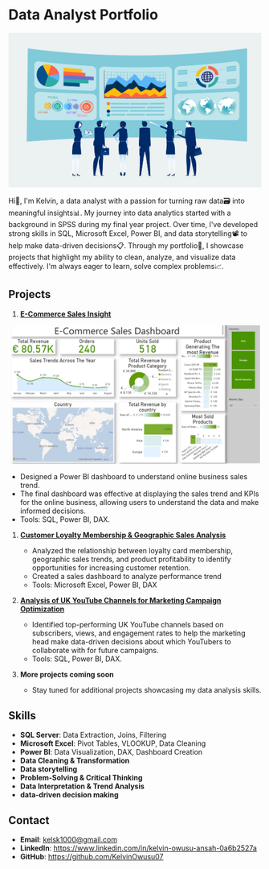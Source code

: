 # Data Analyst Portfolio

![image alt](https://github.com/KelvinOwusu07/Data-Analyst-Portfolio/blob/d9eb71bb3ebcf230b54a1a58a02b0356ab583f63/Data%20Analysis.png)

Hi👋, I'm Kelvin, a data analyst with a passion for turning raw data🗃 into meaningful insights📊. My journey into data analytics started with a background in SPSS during my final year project. Over time, I've developed strong skills in SQL, Microsoft Excel, Power BI, and data storytelling📽 to help make data-driven decisions📋. Through my portfolio📑, I showcase projects that highlight my ability to clean, analyze, and visualize data effectively. I'm always eager to learn, solve complex problems📈.

## Projects

1. **[E-Commerce Sales Insight](Online_shop_sales/README.md)**

![image alt](https://github.com/KelvinOwusu07/Data-Analyst-Portfolio/blob/7c26f9bfc084ff93dd89bf220c12e64fbffcd357/Screenshot_20250510_135144_Samsung%20Internet.jpg)


   -	Designed a Power BI dashboard to understand online business sales trend.
   -	The final dashboard was effective at displaying the sales trend and KPIs for the online business, allowing users to understand the data and make informed decisions. 
   - Tools: SQL, Power BI, DAX.  

1. **[Customer Loyalty Membership & Geographic Sales Analysis](Coffee_shop_sales_analysis/README.md)** 
   - Analyzed the relationship between loyalty card membership, geographic sales trends, and product profitability to identify opportunities for increasing customer retention.
   - Created a sales dashboard to analyze performance trend
   - Tools: Microsoft Excel, Power BI, DAX



2. **[Analysis of UK YouTube Channels for Marketing Campaign Optimization](UK-YouTube-Channels-Analysis/README.md)**  
   - Identified top-performing UK YouTube channels based on subscribers, views, and engagement rates to help the marketing head make data-driven decisions about which YouTubers to collaborate with for future campaigns.
   - Tools: SQL, Power BI, DAX.  


 3. **More projects coming soon** 
    - Stay tuned for additional projects showcasing my data analysis skills.
     

## Skills
- **SQL Server**: Data Extraction, Joins, Filtering 
- **Microsoft Excel**: Pivot Tables, VLOOKUP, Data Cleaning
- **Power BI**: Data Visualization, DAX, Dashboard Creation
- **Data Cleaning & Transformation**
- **Data storytelling**
- **Problem-Solving & Critical Thinking**
- **Data Interpretation & Trend Analysis**
- **data-driven decision making**
  
## Contact
- **Email**: kelsk1000@gmail.com  
- **LinkedIn**: https://www.linkedin.com/in/kelvin-owusu-ansah-0a6b2527a  
- **GitHub**: https://github.com/KelvinOwusu07  

